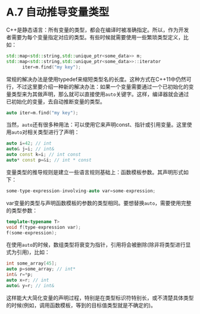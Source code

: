 # A.7 自动推导变量类型

C++是静态语言：所有变量的类型，都会在编译时被准确指定。所以，作为开发者需要为每个变量指定对应的类型。有些时候就需要使用一些繁琐类型定义，比如：

```c++
std::map<std::string,std::unique_ptr<some_data>> m;
std::map<std::string,std::unique_ptr<some_data>>::iterator
      iter=m.find("my key");
```

常规的解决办法是使用typedef来缩短类型名的长度。这种方式在C++11中仍然可行，不过这里要介绍一种新的解决办法：如果一个变量需要通过一个已初始化的变量类型来为其做声明，那么就可以直接使用`auto`关键字。这样，编译器就会通过已初始化的变量，去自动推断变量的类型。

```c++
auto iter=m.find("my key");
```

当然，`auto`还有很多种用法：可以使用它来声明const、指针或引用变量。这里使用`auto`对相关类型进行了声明：

```c++
auto i=42; // int
auto& j=i; // int&
auto const k=i; // int const
auto* const p=&i; // int * const
```

变量类型的推导规则是建立一些语言规则基础上：函数模板参数。其声明形式如下：

```c++
some-type-expression-involving-auto var=some-expression;
```

var变量的类型与声明函数模板的参数的类型相同。要想替换`auto`，需要使用完整的类型参数：

```c++
template<typename T>
void f(type-expression var);
f(some-expression);
```

在使用`auto`的时候，数组类型将衰变为指针，引用将会被删除(除非将类型进行显式为引用)，比如：

```c++
int some_array[45];
auto p=some_array; // int*
int& r=*p;
auto x=r; // int
auto& y=r; // int&
```

这样能大大简化变量的声明过程，特别是在类型标识符特别长，或不清楚具体类型的时候(例如，调用函数模板，等到的目标值类型就是不确定的)。